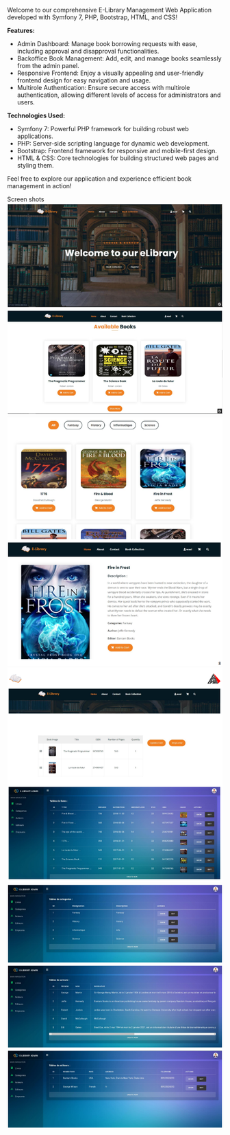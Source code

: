 Welcome to our comprehensive E-Library Management Web Application developed with Symfony 7, PHP, Bootstrap, HTML, and CSS!

**Features:**
- Admin Dashboard: Manage book borrowing requests with ease, including approval and disapproval functionalities.
- Backoffice Book Management: Add, edit, and manage books seamlessly from the admin panel.
- Responsive Frontend: Enjoy a visually appealing and user-friendly frontend design for easy navigation and usage.
- Multirole Authentication: Ensure secure access with multirole authentication, allowing different levels of access for administrators and users.
  
**Technologies Used:**
- Symfony 7: Powerful PHP framework for building robust web applications.
- PHP: Server-side scripting language for dynamic web development.
- Bootstrap: Frontend framework for responsive and mobile-first design.
- HTML & CSS: Core technologies for building structured web pages and styling them.
  
Feel free to explore our application and experience efficient book management in action!

Screen shots
![Landing page](Symfony1.png)
![Landing page](Symfony2.png)
![Landing page](symfony3.png)
![Landing page](Symfony4.png)
